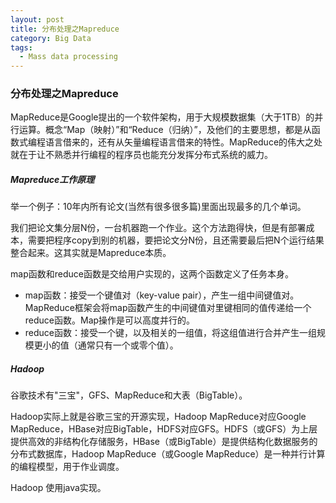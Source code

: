 ```yaml
---
layout: post
title: 分布处理之Mapreduce
category: Big Data
tags:
  - Mass data processing
---
```

### 分布处理之Mapreduce

MapReduce是Google提出的一个软件架构，用于大规模数据集（大于1TB）的并行运算。概念“Map（映射）”和“Reduce（归纳）”，及他们的主要思想，都是从函数式编程语言借来的，还有从矢量编程语言借来的特性。MapReduce的伟大之处就在于让不熟悉并行编程的程序员也能充分发挥分布式系统的威力。


##### Mapreduce工作原理

举一个例子：10年内所有论文(当然有很多很多篇)里面出现最多的几个单词。

我们把论文集分层N份，一台机器跑一个作业。这个方法跑得快，但是有部署成本，需要把程序copy到别的机器，要把论文分N份，且还需要最后把N个运行结果整合起来。这其实就是Mapreduce本质。


map函数和reduce函数是交给用户实现的，这两个函数定义了任务本身。

* map函数：接受一个键值对（key-value pair），产生一组中间键值对。MapReduce框架会将map函数产生的中间键值对里键相同的值传递给一个reduce函数。Map操作是可以高度并行的。
* reduce函数：接受一个键，以及相关的一组值，将这组值进行合并产生一组规模更小的值（通常只有一个或零个值）。



##### Hadoop

谷歌技术有"三宝"，GFS、MapReduce和大表（BigTable）。

Hadoop实际上就是谷歌三宝的开源实现，Hadoop MapReduce对应Google MapReduce，HBase对应BigTable，HDFS对应GFS。HDFS（或GFS）为上层提供高效的非结构化存储服务，HBase（或BigTable）是提供结构化数据服务的分布式数据库，Hadoop MapReduce（或Google MapReduce）是一种并行计算的编程模型，用于作业调度。

Hadoop 使用java实现。

